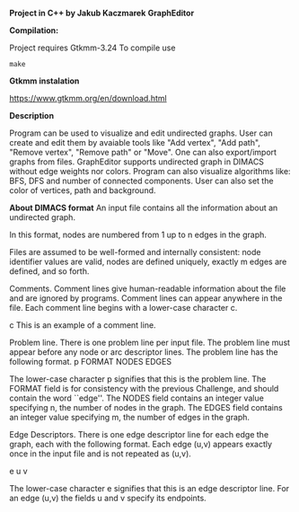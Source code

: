 <b>Project in C++ by Jakub Kaczmarek</b>
<b>GraphEditor</b>

<b>Compilation:</b>

Project requires Gtkmm-3.24
To compile use
```
make
```

<b>Gtkmm instalation</b>

https://www.gtkmm.org/en/download.html

<b>Description</b>

Program can be used to visualize and edit undirected graphs. User can create and edit them by avaiable tools like "Add vertex", "Add path", "Remove vertex", "Remove path" or "Move". One can also export/import graphs from files. GraphEditor supports undirected graph in DIMACS without edge weights nor colors. Program can also visualize algorithms like: BFS, DFS and number of connected components. User can also set the color of vertices, path and background.

<b>About DIMACS format</b>
An input file contains all the information about an undirected graph. 

In this format, nodes are numbered from 1 up to n edges in the graph. 

Files are assumed to be well-formed and internally consistent: node identifier values are valid, nodes are defined uniquely, exactly m edges are defined, and so forth. 


Comments. Comment lines give human-readable information about the file and are ignored by programs. Comment lines can appear anywhere in the file. Each comment line begins with a lower-case character c. 

c This is an example of a comment line.


Problem line. There is one problem line per input file. The problem line must appear before any node or arc descriptor lines. The problem line has the following format. p FORMAT NODES EDGES

The lower-case character p signifies that this is the problem line. The FORMAT field is for consistency with the previous Challenge, and should contain the word ``edge''. The NODES field contains an integer value specifying n, the number of nodes in the graph. The EDGES field contains an integer value specifying m, the number of edges in the graph. 


Edge Descriptors. There is one edge descriptor line for each edge the graph, each with the following format. Each edge (u,v) appears exactly once in the input file and is not repeated as (u,v). 

e u v

The lower-case character e signifies that this is an edge descriptor line. For an edge (u,v) the fields u and v specify its endpoints. 
